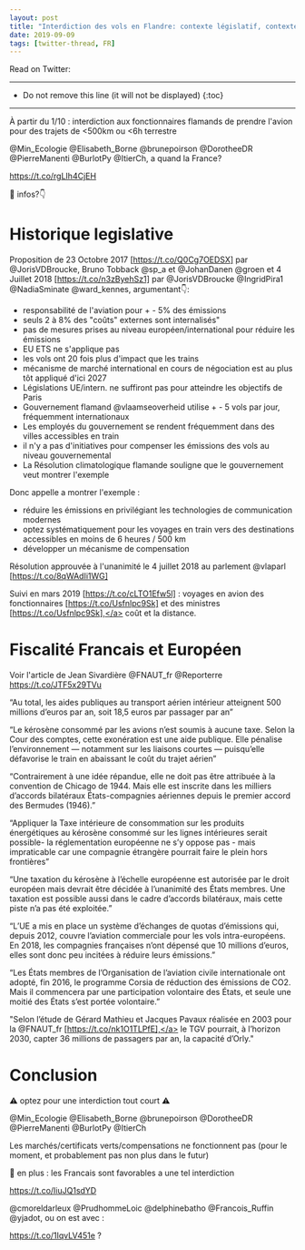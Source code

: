```yaml
---
layout: post
title: "Interdiction des vols en Flandre: contexte législatif, contexte français et fiscalité européenne"
date: 2019-09-09
tags: [twitter-thread, FR]
---
```


Read on Twitter: <a href="http://bit.ly/2LDFWRP" target="_blank"><i class="fab fa-twitter-square fa-1x" title="twitter-thread"></i></a> 

-----
* Do not remove this line (it will not be displayed)
{:toc}
-----

À partir du 1/10 : interdiction aux fonctionnaires flamands de prendre l'avion pour des trajets de &lt;500km ou &lt;6h terrestre

<span class="tweet-mention">@Min_Ecologie</span> <span class="tweet-mention">@Elisabeth_Borne</span> <span class="tweet-mention">@brunepoirson</span> <span class="tweet-mention">@DorotheeDR</span> <span class="tweet-mention">@PierreManenti</span> <span class="tweet-mention">@BurlotPy</span> <span class="tweet-mention">@ItierCh</span>, a quand la France?

<a class="tweet-lnk" href="https://t.co/rgLIh4CjEH" target="_blank">https://t.co/rgLIh4CjEH</a>

🧐 infos?👇

# Historique legislative

Proposition de 23 Octobre 2017 [<a class="tweet-lnk" href="https://t.co/Q0Cg7OEDSX]" target="_blank">https://t.co/Q0Cg7OEDSX]</a> par <span class="tweet-mention">@JorisVDBroucke</span>, Bruno Tobback <span class="tweet-mention">@sp_a</span> et <span class="tweet-mention">@JohanDanen</span> <span class="tweet-mention">@groen</span> et 4 Juillet 2018 [<a class="tweet-lnk" href="https://t.co/n3zByehSz1]" target="_blank">https://t.co/n3zByehSz1]</a> par <span class="tweet-mention">@JorisVDBroucke</span> <span class="tweet-mention">@IngridPira1</span> <span class="tweet-mention">@NadiaSminate</span> <span class="tweet-mention">@ward_kennes</span>, argumentant👇:

- responsabilité de l'aviation pour + - 5% des émissions
- seuls 2 à 8% des "coûts" externes sont internalisés"
- pas de mesures prises au niveau européen/international pour réduire les émissions
- EU ETS ne s'applique pas
- les vols ont 20 fois plus d'impact que les trains
- mécanisme de marché international en cours de négociation est au plus tôt appliqué d'ici 2027
- Législations UE/intern. ne suffiront pas pour atteindre les objectifs de Paris
- Gouvernement flamand <span class="tweet-mention">@vlaamseoverheid</span> utilise + - 5 vols par jour, fréquemment internationaux
- Les employés du gouvernement se rendent fréquemment dans des villes accessibles en train
- il n'y a pas d'initiatives pour compenser les émissions des vols au niveau gouvernemental
- La Résolution climatologique flamande souligne que le gouvernement veut montrer l'exemple

Donc appelle a montrer l'exemple : 

- réduire les émissions en privilégiant les technologies de communication modernes
- optez systématiquement pour les voyages en train vers des destinations accessibles en moins de 6 heures / 500 km
- développer un mécanisme de compensation

Résolution approuvée à l'unanimité le 4 juillet 2018 au parlement <span class="tweet-mention">@vlaparl</span> [<a class="tweet-lnk" href="https://t.co/8qWAdIi1WG]" target="_blank">https://t.co/8qWAdIi1WG]</a>

Suivi en mars 2019 [<a class="tweet-lnk" href="https://t.co/cLTO1Efw5l]" target="_blank">https://t.co/cLTO1Efw5l]</a> : voyages en avion des fonctionnaires [<a class="tweet-lnk" href="https://t.co/Usfnlpc9Sk]" target="_blank">https://t.co/Usfnlpc9Sk]</a> et des ministres [<a class="tweet-lnk" href="https://t.co/Usfnlpc9Sk]," target="_blank">https://t.co/Usfnlpc9Sk],</a> coût et la distance.

# Fiscalité Francais et Européen

Voir l'article de Jean Sivardière <span class="tweet-mention">@FNAUT_fr</span> <span class="tweet-mention">@Reporterre</span> 
<a class="tweet-lnk" href="https://t.co/JTF5x29TVu" target="_blank">https://t.co/JTF5x29TVu</a>

“Au total, les aides publiques au transport aérien intérieur atteignent 500 millions d’euros par an, soit 18,5 euros par passager par an”

“Le kérosène consommé par les avions n’est soumis à aucune taxe. Selon la Cour des comptes, cette exonération est une aide publique. Elle pénalise l’environnement — notamment sur les liaisons courtes — puisqu’elle défavorise le train en abaissant le coût du trajet aérien”

“Contrairement à une idée répandue, elle ne doit pas être attribuée à la convention de Chicago de 1944. Mais elle est inscrite dans les milliers d’accords bilatéraux États-compagnies aériennes depuis le premier accord des Bermudes (1946).”

“Appliquer la Taxe intérieure de consommation sur les produits énergétiques au kérosène consommé sur les lignes intérieures serait possible- la réglementation européenne ne s’y oppose pas - mais impraticable car une compagnie étrangère pourrait faire le plein hors frontières”

“Une taxation du kérosène à l’échelle européenne est autorisée par le droit européen mais devrait être décidée à l’unanimité des États membres. Une taxation est possible aussi dans le cadre d’accords bilatéraux, mais cette piste n’a pas été exploitée.”

“L’UE a mis en place un système d’échanges de quotas d’émissions qui, depuis 2012, couvre l’aviation commerciale pour les vols intra-européens. En 2018, les compagnies françaises n’ont dépensé que 10 millions d’euros, elles sont donc peu incitées à réduire leurs émissions.”

“Les États membres de l’Organisation de l’aviation civile internationale ont adopté, fin 2016, le programme Corsia de réduction des émissions de CO2. Mais il commencera par une participation volontaire des États, et seule une moitié des États s’est portée volontaire.”

"Selon l’étude de Gérard Mathieu et Jacques Pavaux réalisée en 2003 pour la <span class="tweet-mention">@FNAUT_fr</span>
 [<a class="tweet-lnk" href="https://t.co/nk1O1TLPfE]," target="_blank">https://t.co/nk1O1TLPfE],</a> le TGV pourrait, à l’horizon 2030, capter 36 millions de passagers par an, la capacité d’Orly."

# Conclusion

⚠️ optez pour une interdiction tout court ⚠️

<span class="tweet-mention">@Min_Ecologie</span> <span class="tweet-mention">@Elisabeth_Borne</span> <span class="tweet-mention">@brunepoirson</span> <span class="tweet-mention">@DorotheeDR</span> <span class="tweet-mention">@PierreManenti</span> <span class="tweet-mention">@BurlotPy</span> <span class="tweet-mention">@ItierCh</span>

Les marchés/certificats verts/compensations ne fonctionnent pas (pour le moment, et probablement pas non plus dans le futur)

🙂 en plus : les Francais sont favorables a une tel interdiction

<a class="tweet-lnk" href="https://t.co/IiuJQ1sdYD" target="_blank">https://t.co/IiuJQ1sdYD</a>

<span class="tweet-mention">@cmoreldarleux</span> <span class="tweet-mention">@PrudhommeLoic</span> <span class="tweet-mention">@delphinebatho</span> <span class="tweet-mention">@Francois_Ruffin</span> <span class="tweet-mention">@yjadot</span>, ou on est avec :

<a class="tweet-lnk" href="https://t.co/1IqvLV451e" target="_blank">https://t.co/1IqvLV451e</a> ?




